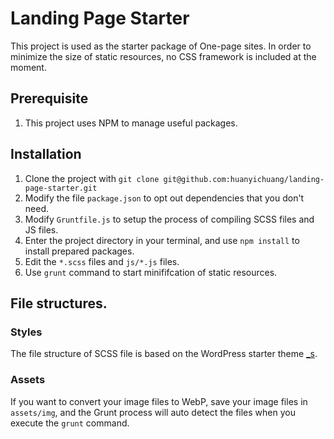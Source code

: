 # Landing Page Starter

This project is used as the starter package of One-page sites.
In order to minimize the size of static resources, no CSS framework is included at the moment.

## Prerequisite
1. This project uses NPM to manage useful packages.

## Installation
1. Clone the project with `git clone git@github.com:huanyichuang/landing-page-starter.git`
2. Modify the file `package.json` to opt out dependencies that you don't need.
3. Modify `Gruntfile.js` to setup the process of compiling SCSS files and JS files.
4. Enter the project directory in your terminal, and use `npm install` to install prepared packages.
5. Edit the `*.scss` files and `js/*.js` files.
6. Use `grunt` command to start minififcation of static resources.

## File structures.
### Styles
The file structure of SCSS file is based on the WordPress starter theme [_s](https://underscores.me/).

### Assets
If you want to convert your image files to WebP, save your image files in `assets/img`, and the Grunt process will auto detect the files when you execute the `grunt` command.